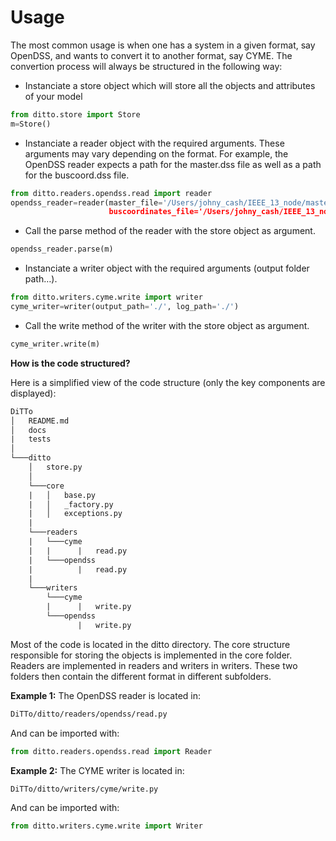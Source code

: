 # Usage

The most common usage is when one has  a system in a given format, say OpenDSS, and wants to convert it to another format, say CYME. The convertion process will always be structured in the following way:

- Instanciate a store object which will store all the objects and attributes of your model

```python
from ditto.store import Store
m=Store()
```

- Instanciate a reader object with the required arguments. These arguments may vary depending on the format. For example, the OpenDSS reader expects a path for the master.dss file as well as a path for the buscoord.dss file.

```python
from ditto.readers.opendss.read import reader
opendss_reader=reader(master_file='/Users/johny_cash/IEEE_13_node/master.dss,
              		  buscoordinates_file='/Users/johny_cash/IEEE_13_node/buscoords.dss')
```

- Call the parse method of the reader with the store object as argument.

```python
opendss_reader.parse(m)
```

- Instanciate a writer object with the required arguments (output folder path…).

```python
from ditto.writers.cyme.write import writer
cyme_writer=writer(output_path='./', log_path='./')
```

- Call the write method of the writer with the store object as argument.

```python
cyme_writer.write(m)
```


**How is the code structured?**

Here is a simplified view of the code structure (only the key components are displayed):

```reStructuredText
DiTTo
│   README.md
│   docs
|   tests
│
└───ditto
    │   store.py
    │
    └───core
    |   │   base.py
    |   │   _factory.py
    |   │   exceptions.py
    |
    └───readers
    |   └───cyme
    |   |      |   read.py
    |   └───opendss
    |          |   read.py
    |
    └───writers
        └───cyme
        |      |   write.py
        └───opendss
               |   write.py
```

Most of the code is located in the ditto directory. The core structure responsible for storing the objects is implemented in the core folder. Readers are implemented in readers and writers in writers. These two folders then contain the different format in different subfolders.

**Example 1:** The OpenDSS reader is located in:

```bash
DiTTo/ditto/readers/opendss/read.py
```

And can be imported with:

```python
from ditto.readers.opendss.read import Reader
```

**Example 2:** The CYME writer is located in:

```bash
DiTTo/ditto/writers/cyme/write.py
```

And can be imported with:

```python
from ditto.writers.cyme.write import Writer
```


